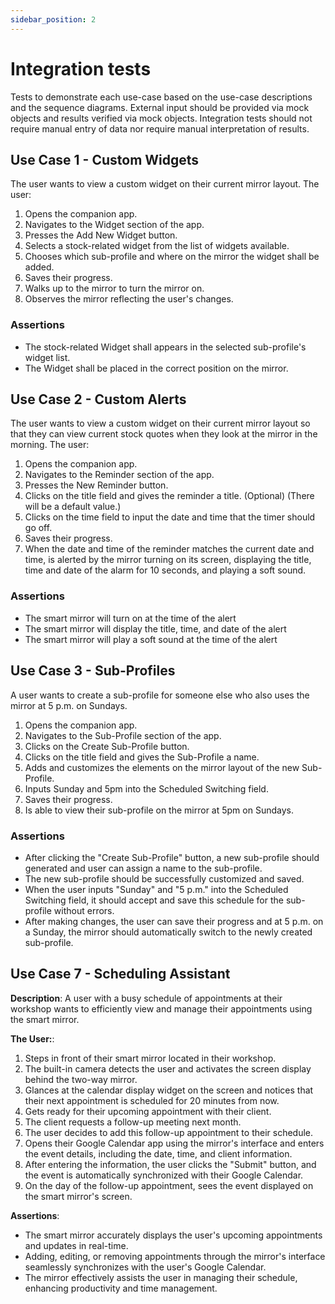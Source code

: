 ```yaml
---
sidebar_position: 2
---
```

# Integration tests

Tests to demonstrate each use-case based on the use-case descriptions and the sequence diagrams. External input should be provided via mock objects and results verified via mock objects. Integration tests should not require manual entry of data nor require manual interpretation of results.

## Use Case 1 - Custom Widgets
The user wants to view a custom widget on their current mirror layout.
The user:
1. Opens the companion app.
2. Navigates to the Widget section of the app.
3. Presses the Add New Widget button.
4. Selects a stock-related widget from the list of widgets available.
5. Chooses which sub-profile and where on the mirror the widget shall be added.
6. Saves their progress.
7. Walks up to the mirror to turn the mirror on.
8. Observes the mirror reflecting the user's changes.

### Assertions
- The stock-related Widget shall appears in the selected sub-profile's widget list.
- The Widget shall be placed in the correct position on the mirror.

## Use Case 2 - Custom Alerts
The user wants to view a custom widget on their current mirror layout so that they can view current stock quotes when they look at the mirror in the morning.
The user:
1. Opens the companion app.
2. Navigates to the Reminder section of the app.
3. Presses the New Reminder button.
4. Clicks on the title field and gives the reminder a title. (Optional) (There will be a default value.)
5. Clicks on the time field to input the date and time that the timer should go off.
6. Saves their progress.
7. When the date and time of the reminder matches the current date and time, is alerted by the mirror turning on its screen, displaying the title, time and date of the alarm for 10 seconds, and playing a soft sound.

### Assertions
- The smart mirror will turn on at the time of the alert
- The smart mirror will display the title, time, and date of the alert
- The smart mirror will play a soft sound at the time of the alert

## Use Case 3 - Sub-Profiles
A user wants to create a sub-profile for someone else who also uses the mirror at 5 p.m. on Sundays.
1. Opens the companion app.
2. Navigates to the Sub-Profile section of the app.
3. Clicks on the Create Sub-Profile button.
4. Clicks on the title field and gives the Sub-Profile a name.
5. Adds and customizes the elements on the mirror layout of the new Sub-Profile.
6. Inputs Sunday and 5pm into the Scheduled Switching field.
7. Saves their progress.
8. Is able to view their sub-profile on the mirror at 5pm on Sundays.

### Assertions
- After clicking the "Create Sub-Profile" button, a new sub-profile should generated and user can assign a name to the sub-profile. 
- The new sub-profile should be successfully customized and saved. 
- When the user inputs "Sunday" and "5 p.m." into the Scheduled Switching field, it should accept and save this schedule for the sub-profile without errors.
- After making changes, the user can save their progress and at 5 p.m. on a Sunday, the mirror should automatically switch to the newly created sub-profile.


## Use Case 7 - Scheduling Assistant
**Description**: A user with a busy schedule of appointments at their workshop wants to efficiently view and manage their appointments using the smart mirror.

**The User:**:
1. Steps in front of their smart mirror located in their workshop.
2. The built-in camera detects the user and activates the screen display behind the two-way mirror.
3. Glances at the calendar display widget on the screen and notices that their next appointment is scheduled for 20 minutes from now.
4. Gets ready for their upcoming appointment with their client.
5. The client requests a follow-up meeting next month.
6. The user decides to add this follow-up appointment to their schedule.
7. Opens their Google Calendar app using the mirror's interface and enters the event details, including the date, time, and client information.
8. After entering the information, the user clicks the "Submit" button, and the event is automatically synchronized with their Google Calendar.
9. On the day of the follow-up appointment, sees the event displayed on the smart mirror's screen.

**Assertions**:
- The smart mirror accurately displays the user's upcoming appointments and updates in real-time.
- Adding, editing, or removing appointments through the mirror's interface seamlessly synchronizes with the user's Google Calendar.
- The mirror effectively assists the user in managing their schedule, enhancing productivity and time management.

